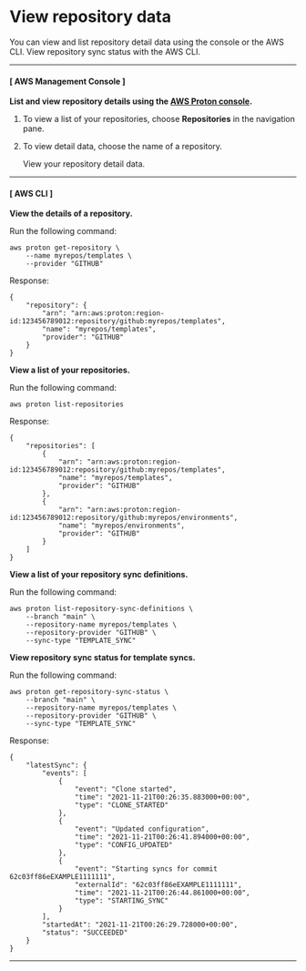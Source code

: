 # View repository data<a name="ag-repo-view"></a>

You can view and list repository detail data using the console or the AWS CLI\. View repository sync status with the AWS CLI\.

------
#### [ AWS Management Console ]

**List and view repository details using the [AWS Proton console](https://console.aws.amazon.com/proton/)\.**

1. To view a list of your repositories, choose **Repositories** in the navigation pane\.

1. To view detail data, choose the name of a repository\.

   View your repository detail data\.

------
#### [ AWS CLI ]

**View the details of a repository\.**

Run the following command:

```
aws proton get-repository \
    --name myrepos/templates \
    --provider "GITHUB"
```

Response:

```
{
    "repository": {
        "arn": "arn:aws:proton:region-id:123456789012:repository/github:myrepos/templates",
        "name": "myrepos/templates",
        "provider": "GITHUB"
    }
}
```

**View a list of your repositories\.**

Run the following command:

```
aws proton list-repositories
```

Response:

```
{
    "repositories": [
        {
            "arn": "arn:aws:proton:region-id:123456789012:repository/github:myrepos/templates",
            "name": "myrepos/templates",
            "provider": "GITHUB"
        },
        {
            "arn": "arn:aws:proton:region-id:123456789012:repository/github:myrepos/environments",
            "name": "myrepos/environments",
            "provider": "GITHUB"
        }
    ]
}
```

**View a list of your repository sync definitions\.**

Run the following command:

```
aws proton list-repository-sync-definitions \
    --branch "main" \
    --repository-name myrepos/templates \
    --repository-provider "GITHUB" \
    --sync-type "TEMPLATE_SYNC"
```

**View repository sync status for template syncs\.**

Run the following command:

```
aws proton get-repository-sync-status \
    --branch "main" \
    --repository-name myrepos/templates \
    --repository-provider "GITHUB" \
    --sync-type "TEMPLATE_SYNC"
```

Response:

```
{
    "latestSync": {
        "events": [
            {
                "event": "Clone started",
                "time": "2021-11-21T00:26:35.883000+00:00",
                "type": "CLONE_STARTED"
            },
            {
                "event": "Updated configuration",
                "time": "2021-11-21T00:26:41.894000+00:00",
                "type": "CONFIG_UPDATED"
            },
            {
                "event": "Starting syncs for commit 62c03ff86eEXAMPLE1111111",
                "externalId": "62c03ff86eEXAMPLE1111111",
                "time": "2021-11-21T00:26:44.861000+00:00",
                "type": "STARTING_SYNC"
            }
        ],
        "startedAt": "2021-11-21T00:26:29.728000+00:00",
        "status": "SUCCEEDED"
    }
}
```

------